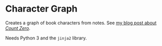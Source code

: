 # Character Graph

Creates a graph of book characters from notes. See [my blog post about *Count
Zero*](https://martin-ueding.de/posts/characters-count-zero/).

Needs Python 3 and the `jinja2` library.
